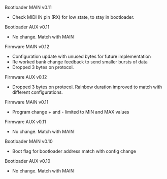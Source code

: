 Bootloader MAIN
v0.11
- Check MIDI IN pin (RX) for low state, to stay in bootloader.

Bootloader AUX
v0.11
- No change. Match with MAIN

Firmware MAIN
v0.12
- Configuration update with unused bytes for future implementation
- Re worked bank change feedback to send smaller bursts of data 
- Dropped 3 bytes on protocol.

Firmware AUX
v0.12
- Dropped 3 bytes on protocol. Rainbow duration improved to match with different configurations.

Firmware MAIN
v0.11
- Program change + and - limited to MIN and MAX values

Firmware AUX
v0.11
- No change. Match with MAIN

Bootloader MAIN
v0.10
- Boot flag for bootloader address match with config change

Bootloader AUX
v0.10
- No change. Match with MAIN